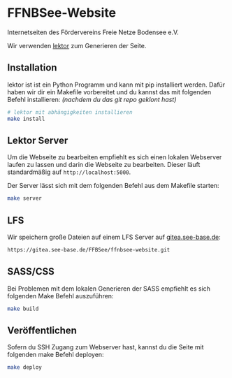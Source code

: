 # FFNBSee-Website

Internetseiten des Fördervereins Freie Netze Bodensee e.V.

Wir verwenden [lektor](https://getlektor.com) zum Generieren der Seite.

## Installation

lektor ist ist ein Python Programm und kann mit pip installiert werden.
Dafür haben wir dir ein Makefile vorbereitet und du kannst das mit folgenden Befehl installieren: *(nachdem du das git repo geklont hast)*

```bash
# lektor mit abhängigkeiten installieren
make install
```

## Lektor Server

Um die Webseite zu bearbeiten empfiehlt es sich einen lokalen Webserver laufen zu lassen und darin die Webseite zu bearbeiten.
Dieser läuft standardmäßig auf `http://localhost:5000`.

Der Server lässt sich mit dem folgenden Befehl aus dem Makefile starten:

```bash
make server
```

## LFS

Wir speichern große Dateien auf einem LFS Server auf [gitea.see-base.de](https://gitea.see-base.de/FFBSee/ffnbsee-website.git):

```txt
https://gitea.see-base.de/FFBSee/ffnbsee-website.git
```

## SASS/CSS

Bei Problemen mit dem lokalen Generieren der SASS empfiehlt es sich folgenden Make Befehl auszuführen:

```bash
make build
```

## Veröffentlichen

Sofern du SSH Zugang zum Webserver hast, kannst du die Seite mit folgenden make Befehl deployen:

```bash
make deploy
```
